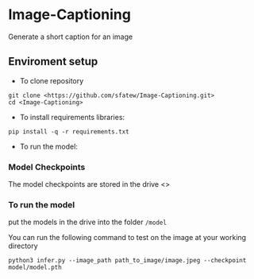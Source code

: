 # Image-Captioning

Generate a short caption for an image

## Enviroment setup
* To clone repository
```
git clone <https://github.com/sfatew/Image-Captioning.git>
cd <Image-Captioning>
```
* To install requirements libraries:
```
pip install -q -r requirements.txt
```
* To run the model:
### Model Checkpoints
The model checkpoints are stored in the drive <>

### To run the model

put the models in the drive into the folder `/model`

You can run the following command to test on the image at your working directory

```
python3 infer.py --image_path path_to_image/image.jpeg --checkpoint model/model.pth
```
